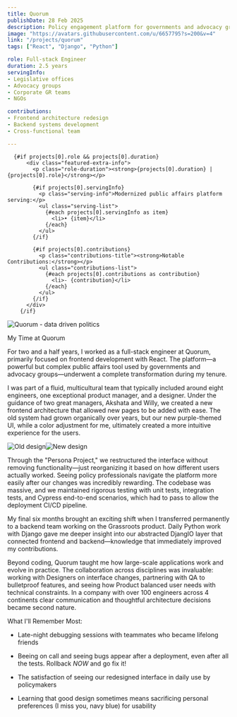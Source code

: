 ```yaml
---
title: Quorum
publishDate: 28 Feb 2025
description: Policy engagement platform for governments and advocacy groups
image: "https://avatars.githubusercontent.com/u/6657795?s=200&v=4"
link: "/projects/quorum"
tags: ["React", "Django", "Python"]

role: Full-stack Engineer
duration: 2.5 years
servingInfo:
- Legislative offices  
- Advocacy groups  
- Corporate GR teams  
- NGOs

contributions:
- Frontend architecture redesign
- Backend systems development  
- Cross-functional team 

---
```


      {#if projects[0].role && projects[0].duration}
          <div class="featured-extra-info">
            <p class="role-duration"><strong>{projects[0].duration} | {projects[0].role}</strong></p>

            {#if projects[0].servingInfo}
              <p class="serving-info">Modernized public affairs platform serving:</p>
              <ul class="serving-list">
                {#each projects[0].servingInfo as item}
                  <li>• {item}</li>
                {/each}
              </ul>
            {/if}

            {#if projects[0].contributions}
              <p class="contributions-title"><strong>Notable Contributions:</strong></p>
              <ul class="contributions-list">
                {#each projects[0].contributions as contribution}
                  <li>- {contribution}</li>
                {/each}
              </ul>
            {/if}
          </div>
        {/if}


![Quorum - data driven politics](/assets/projects/quorum_logo.png)

My Time at Quorum

For two and a half years, I worked as a full-stack engineer at Quorum, primarily focused on frontend development with React. The platform—a powerful but complex public affairs tool used by governments and advocacy groups—underwent a complete transformation during my tenure.

I was part of a fluid, multicultural team that typically included around eight engineers, one exceptional product manager, and a designer. Under the guidance of two great managers, Akshata and Willy, we created a new frontend architecture that allowed new pages to be added with ease. The old system had grown organically over years, but our new purple-themed UI, while a color adjustment for me, ultimately created a more intuitive experience for the users.

![Old design](/assets/projects/quorum_old.png)![New design](/assets/projects/quorum_new.png)

Through the "Persona Project," we restructured the interface without removing functionality—just reorganizing it based on how different users actually worked. Seeing policy professionals navigate the platform more easily after our changes was incredibly rewarding. The codebase was massive, and we maintained rigorous testing with unit tests, integration tests, and Cypress end-to-end scenarios, which had to pass to allow the deployment CI/CD pipeline.

My final six months brought an exciting shift when I transferred permanently to a backend team working on the Grassroots product. Daily Python work with Django gave me deeper insight into our abstracted DjangIO layer that connected frontend and backend—knowledge that immediately improved my contributions.

Beyond coding, Quorum taught me how large-scale applications work and evolve in practice. The collaboration across disciplines was invaluable: working with Designers on interface changes, partnering with QA to bulletproof features, and seeing how Product balanced user needs with technical constraints. In a company with over 100 engineers across 4 continents clear communication and thoughtful architecture decisions became second nature.

What I'll Remember Most:

- Late-night debugging sessions with teammates who became lifelong friends

- Beeing on call and seeing bugs appear after a deployment, even after all the tests. Rollback *NOW* and go fix it!

- The satisfaction of seeing our redesigned interface in daily use by policymakers

- Learning that good design sometimes means sacrificing personal preferences (I miss you, navy blue) for usability
